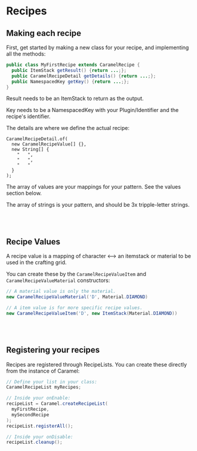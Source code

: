 # Recipes

## Making each recipe
First, get started by making a new class for your recipe, and implementing all the methods:
```java
public class MyFirstRecipe extends CaramelRecipe {
  public ItemStack getResult() {return ...;};
  public CaramelRecipeDetail getDetails() {return ...;};
  public NamespacedKey getKey() {return ...;};
}
```

Result needs to be an ItemStack to return as the output.

Key needs to be a NamespacedKey with your Plugin/Identifier and the recipe's identifier.

The details are where we define the actual recipe:
```
CaramelRecipeDetail.of(
  new CaramelRecipeValue[] {},
  new String[] {
    "   ",
    "   ",
    "   "
  }
);
```

The array of values are your mappings for your pattern. See the values section below.

The array of strings is your pattern, and should be 3x tripple-letter strings.


<br/><br/>


## Recipe Values
A recipe value is a mapping of character <--> an itemstack or material to be used in the crafting grid.

You can create these by the `CaramelRecipeValueItem` and `CaramelRecipeValueMaterial` constructors:

```java
// A material value is only the material.
new CaramelRecipeValueMaterial('D', Material.DIAMOND)

// A item value is for more specific recipe values.
new CaramelRecipeValueItem('D', new ItemStack(Material.DIAMOND))
```


<br/><br/>


## Registering your recipes
Recipes are registered through RecipeLists. You can create these directly from the instance of Caramel:

```java
// Define your list in your class:
CaramelRecipeList myRecipes;

// Inside your onEnable:
recipeList = Caramel.createRecipeList(
  myFirstRecipe,
  mySecondRecipe
);
recipeList.registerAll();

// Inside your onDisable:
recipeList.cleanup();
```
